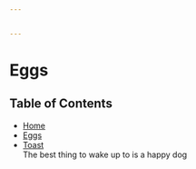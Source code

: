 ```yaml
---


---
```


<h1 id="eggs">Eggs</h1>
<h2 id="table-of-contents">Table of Contents</h2>
<ul>
<li><a href="https://jensadler.github.io/markdown/">Home</a></li>
<li><a href="eggs">Eggs</a></li>
<li><a href="toast">Toast</a><br>
The best thing to wake up to is a happy dog</li>
</ul>

